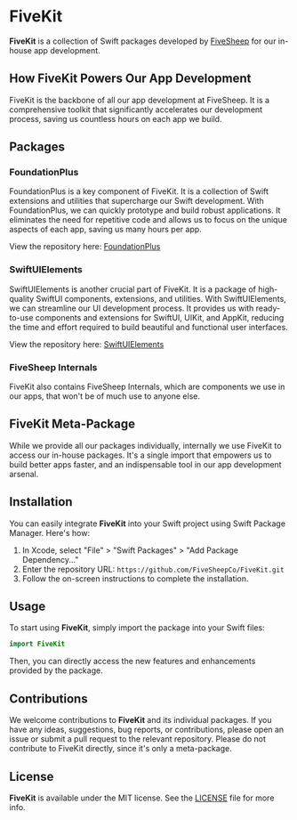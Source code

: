 # FiveKit

**FiveKit** is a collection of Swift packages developed by [FiveSheep](https://fivesheep.co) for our in-house app
development.

## How FiveKit Powers Our App Development

FiveKit is the backbone of all our app development at FiveSheep. It is a comprehensive toolkit that significantly
accelerates our development process, saving us countless hours on each app we build.

## Packages

### FoundationPlus

FoundationPlus is a key component of FiveKit. It is a collection of Swift extensions and utilities that supercharge our
Swift development. With FoundationPlus, we can quickly prototype and build robust applications. It eliminates the need
for repetitive code and allows us to focus on the unique aspects of each app, saving us many hours per app.

View the repository here: [FoundationPlus]

### SwiftUIElements

SwiftUIElements is another crucial part of FiveKit. It is a package of high-quality SwiftUI components, extensions, and
utilities. With SwiftUIElements, we can streamline our UI development process. It provides us with ready-to-use
components and extensions for SwiftUI, UIKit, and AppKit, reducing the time and effort required to build beautiful and
functional user interfaces.

View the repository here: [SwiftUIElements]

### FiveSheep Internals

FiveKit also contains FiveSheep Internals, which are components we use in our apps, that won't be of much use to anyone else.

## FiveKit Meta-Package

While we provide all our packages individually, internally we use FiveKit to access our in-house packages. It's a single
import that empowers us to build better apps faster, and an indispensable tool in our app development arsenal.

## Installation

You can easily integrate **FiveKit** into your Swift project using Swift Package Manager. Here's how:

1. In Xcode, select "File" > "Swift Packages" > "Add Package Dependency..."
2. Enter the repository URL: `https://github.com/FiveSheepCo/FiveKit.git`
3. Follow the on-screen instructions to complete the installation.

## Usage

To start using **FiveKit**, simply import the package into your Swift files:

```swift
import FiveKit
```

Then, you can directly access the new features and enhancements provided by the package.

## Contributions

We welcome contributions to **FiveKit** and its individual packages. If you have any ideas, suggestions, bug reports, or
contributions, please open an issue or submit a pull request to the relevant repository. Please do not contribute to
FiveKit directly, since it's only a meta-package.

## License

**FiveKit** is available under the MIT license. See the [LICENSE](LICENSE.md) file for more info.

<!-- Links -->

[FoundationPlus]: https://github.com/FiveSheepCo/FoundationPlus
[SwiftUIElements]: https://github.com/FiveSheepCo/SwiftUIElements
